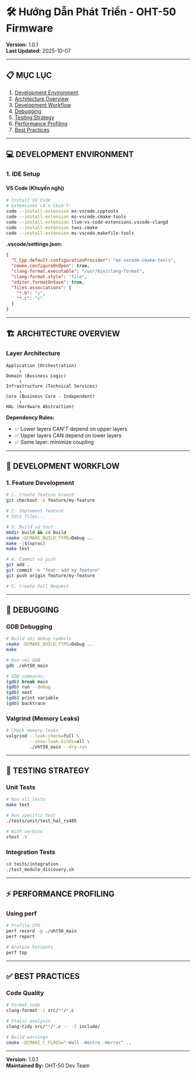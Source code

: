 # 🛠️ Hướng Dẫn Phát Triển - OHT-50 Firmware

**Version:** 1.0.1  
**Last Updated:** 2025-10-07

---

## 📋 **MỤC LỤC**

1. [Development Environment](#development-environment)
2. [Architecture Overview](#architecture-overview)
3. [Development Workflow](#development-workflow)
4. [Debugging](#debugging)
5. [Testing Strategy](#testing-strategy)
6. [Performance Profiling](#performance-profiling)
7. [Best Practices](#best-practices)

---

## 💻 **DEVELOPMENT ENVIRONMENT**

### **1. IDE Setup**

#### **VS Code (Khuyến nghị)**

```bash
# Install VS Code
# Extensions cần thiết:
code --install-extension ms-vscode.cpptools
code --install-extension ms-vscode.cmake-tools
code --install-extension llvm-vs-code-extensions.vscode-clangd
code --install-extension twxs.cmake
code --install-extension ms-vscode.makefile-tools
```

**.vscode/settings.json:**

```json
{
  "C_Cpp.default.configurationProvider": "ms-vscode.cmake-tools",
  "cmake.configureOnOpen": true,
  "clang-format.executable": "/usr/bin/clang-format",
  "clang-format.style": "file",
  "editor.formatOnSave": true,
  "files.associations": {
    "*.h": "c",
    "*.c": "c"
  }
}
```

---

## 🏗️ **ARCHITECTURE OVERVIEW**

### **Layer Architecture**

```
Application (Orchestration)
     ↓
Domain (Business Logic)
     ↓
Infrastructure (Technical Services)
     ↓
Core (Business Core - Independent)
     ↓
HAL (Hardware Abstraction)
```

**Dependency Rules:**
- ✅ Lower layers CAN'T depend on upper layers
- ✅ Upper layers CAN depend on lower layers
- ✅ Same layer: minimize coupling

---

## 🔄 **DEVELOPMENT WORKFLOW**

### **1. Feature Development**

```bash
# 1. Create feature branch
git checkout -b feature/my-feature

# 2. Implement feature
# Edit files...

# 3. Build và test
mkdir build && cd build
cmake -DCMAKE_BUILD_TYPE=Debug ..
make -j$(nproc)
make test

# 4. Commit và push
git add .
git commit -m "feat: add my feature"
git push origin feature/my-feature

# 5. Create Pull Request
```

---

## 🐛 **DEBUGGING**

### **GDB Debugging**

```bash
# Build với debug symbols
cmake -DCMAKE_BUILD_TYPE=Debug ..
make

# Run với GDB
gdb ./oht50_main

# GDB commands:
(gdb) break main
(gdb) run --debug
(gdb) next
(gdb) print variable
(gdb) backtrace
```

### **Valgrind (Memory Leaks)**

```bash
# Check memory leaks
valgrind --leak-check=full \
         --show-leak-kinds=all \
         ./oht50_main --dry-run
```

---

## 🧪 **TESTING STRATEGY**

### **Unit Tests**

```bash
# Run all tests
make test

# Run specific test
./tests/unit/test_hal_rs485

# With verbose
ctest -V
```

### **Integration Tests**

```bash
cd tests/integration
./test_module_discovery.sh
```

---

## ⚡ **PERFORMANCE PROFILING**

### **Using perf**

```bash
# Profile CPU
perf record -g ./oht50_main
perf report

# Analyze hotspots
perf top
```

---

## ✅ **BEST PRACTICES**

### **Code Quality**

```bash
# Format code
clang-format -i src/**/*.c

# Static analysis
clang-tidy src/**/*.c -- -I include/

# Build warnings
cmake -DCMAKE_C_FLAGS="-Wall -Wextra -Werror" ..
```

---

**Version:** 1.0.1  
**Maintained By:** OHT-50 Dev Team

